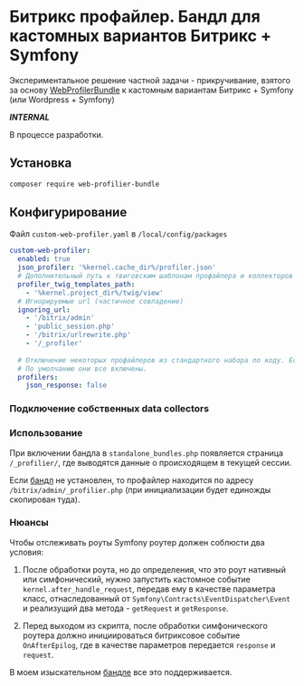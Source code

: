 # Битрикс профайлер. Бандл для кастомных вариантов Битрикс + Symfony

Экспериментальное решение частной задачи - прикручивание, взятого за основу [WebProfilerBundle](https://github.com/symfony/web-profiler-bundle)
 к кастомным вариантам Битрикс + Symfony (или Wordpress + Symfony)

***INTERNAL***

В процессе разработки.

## Установка

```bash
composer require web-profilier-bundle
```

## Конфигурирование

Файл `custom-web-profiler.yaml` в `/local/config/packages`

```yaml
custom-web-profiler:
  enabled: true
  json_profiler: '%kernel.cache_dir%/profiler.json'
  # Дополнительный путь к твиговским шаблонам профайлера и коллекторов
  profiler_twig_templates_path:
    - '%kernel.project_dir%/twig/view'
  # Игнорируемые url (частичное совпадение)
  ignoring_url:
    - '/bitrix/admin'
    - 'public_session.php'
    - '/bitrix/urlrewrite.php'
    - '/_profiler'
  
  # Отключение некоторых профайлеров из стандартного набора по коду. Если false, то будет отрублен.
  # По умолчанию они все включены.
  profilers:
    json_response: false
```

### Подключение собственных data collectors

### Использование

При включении бандла в `standalone_bundles.php` появляется страница `/_profilier/`, где выводятся данные о происходящем
 в текущей сессии.

Если [бандл](https://github.com/ProklUng/BitrixSymfonyRouterBundle) не установлен, то профайлер находится по адресу 
`/bitrix/admin/_profilier.php` (при инициализации будет единожды скопирован туда).

### Нюансы

Чтобы отслеживать роуты Symfony роутер должен соблюсти два условия:

1) После обработки роута, но до определения, что это роут нативный или симфонический, нужно запустить кастомное событие
 `kernel.after_handle_request`, передав ему в качестве параметра класс, отнаследованный от `Symfony\Contracts\EventDispatcher\Event`
  и реализущий два метода - `getRequest` и `getResponse`.

2) Перед выходом из скрипта, после обработки симфонического роутера должно инициироваться битриксовое событие `OnAfterEpilog`,
  где в качестве параметров передается `response` и `request`.

В моем изыскательном [бандле](https://github.com/ProklUng/BitrixSymfonyRouterBundle) все это поддерживается.
